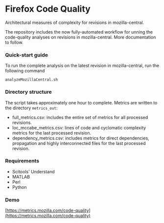 # Firefox Code Quality
Architectural measures of complexity for revisions in mozilla-central.

The repository includes the now fully-automated workflow for unning the code-quality analyses on revisions in mozilla-central.  More documentation to follow.

### Quick-start guide

To run the complete analysis on the latest revision in mozilla-central, run the following command

```
analyzeMozillaCentral.sh 
```

### Directory structure

The script takes approximately one hour to complete. Metrics are written to the directory ``metrics_out``:

* full_metrics.csv: includes the entire set of metrics for all processed revisions.
* loc_mccabe_metrics.csv: lines of code and cyclomatic complexity metrics for the last processed revision.
* dependency_metrics.csv: includes metrics for direct dependencies, propagation and highly interconnected files for the last processed revision.

### Requirements

* Scitools' Understand
* MATLAB
* Perl
* Python

### Demo
[https://metrics.mozilla.com/code-quality](https://metrics.mozilla.com/code-quality)
